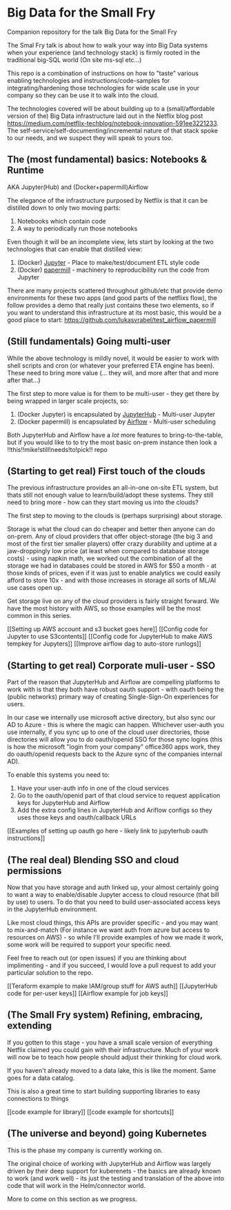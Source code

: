 # Big Data for the Small Fry
Companion repository for the talk Big Data for the Small Fry

The Smal Fry talk is about how to walk your way into Big Data systems when your experience (and technology stack) is firmly rooted in the traditional big-SQL world (On site ms-sql etc...)

This repo is a combination of instructions on how to "taste" various enabling technologies and instructions/code-samples for integrating/hardening those technologies for wide scale use in your company so they can be use it to walk into the cloud.

The technologies covered will be about building up to a (small/affordable version of the) Big Data infrastructure laid out in the Netflix blog post https://medium.com/netflix-techblog/notebook-innovation-591ee3221233.  The self-service/self-documenting/incremental nature of that stack spoke to our needs, and we suspect they will speak to yours too.

## The (most fundamental) basics: Notebooks & Runtime
AKA Jupyter(Hub) and (Docker+papermill)Airflow

The elegance of the infrastructure purposed by Netflix is that it can be distilled down to only two moving parts:

1. Notebooks which contain code
1. A way to periodically run those notebooks

Even though it will be an incomplete view, lets start by looking at the two technologies that can enable that distilled view:

1. (Docker) [Jupyter](https://github.com/jupyter/jupyter) - Place to make/test/document ETL style code 
1. (Docker) [papermill](https://github.com/nteract/papermill) - machinery to reproducibility run the code from Jupyter

There are many projects scattered throughout github/etc that provide demo environments for these two apps (and good parts of the netflixs flow), the follow provides a demo that really just contains these two elements, so if you want to understand this infrastructure at its most basic, this would be a good place to start:  https://github.com/lukasvrabel/test_airflow_papermill

## (Still fundamentals) Going multi-user
While the above technology is mildly novel, it would be easier to work with shell scripts and cron (or whatever your preferred ETA engine has been). These need to bring more value (... they will, and more after that and more after that...)

The first step to more value is for them to be multi-user - they get there by being wrapped in larger scale projects, so:

1. (Docker Jupyter) is encapsulated by [JupyterHub](https://github.com/jupyterhub/jupyterhub) - Multi-user Jupyter
2. (Docker papermill) is encapsulated by [Airflow](https://github.com/apache/airflow) - Multi-user scheduling

Both JupyterHub and Airflow have a _lot_ more features to bring-to-the-table, but if you would like to to try the most basic on-prem instance then look a !!this!!mike!still!needs!to!pick!! repo

## (Starting to get real) First touch of the clouds
The previous infrastructure provides an all-in-one on-site ETL system, but thats still not enough value to learn/build/adopt these systems.  They still need to bring more - how can they start moving us into the clouds?

The first step to moving to the clouds is (perhaps surprising) about storage.

Storage is what the cloud can do cheaper and better then anyone can do on-prem.  Any of cloud providers that offer object-storage (the big 3 and most of the first tier smaller players) offer crazy durability and uptime at a jaw-droppingly low price (at least when compared to database storage costs) - using napkin math, we worked out the combination of all the storage we had in databases could be stored in AWS for $50 a month - at those kinds of prices, even if it was just to enable analytics we could easily afford to store 10x - and with those increases in storage all sorts of ML/AI use cases open up.

Get storage live on any of the cloud providers is fairly straight forward.  We have the most history with AWS, so those examples will be the most common in this series.

[[Setting up AWS account and s3 bucket goes here]]
[[Config code for Jupyter to use S3contents]]
[[Config code for JupyterHub to make AWS tempkey for Jupyters]]
[[Improve airflow dag to auto-store runlogs]]
## (Starting to get real) Corporate muli-user - SSO
Part of the reason that JupyterHub and Airflow are compelling platforms to work with is that they both have robust oauth support - with oauth being the (public networks) primary way of creating Single-Sign-On experiences for users.

In our case we internally use microsoft active directory, but also sync our AD to Azure - this is where the magic can happen.  Whichever user-auth you use internally, if you sync up to one of the cloud user directories, those directories will allow you to do oauth/openid SSO for those sync logins (this is how the microsoft "login from your company" office360 apps work, they do oauth/openid requests back to the Azure sync of the companies internal AD).

To enable this systems you need to:

1. Have your user-auth info in one of the cloud services
1. Go to the oauth/openid part of that cloud service to request application keys for JupyterHub and Airflow
1. Add the extra config lines in JupyterHub and Ariflow configs so they uses those keys and oauth/callback URLs

[[Examples of setting up oauth go here - likely link to jupyterhub oauth instructions]]

## (The real deal) Blending SSO and cloud permissions
Now that you have storage and auth linked up, your almost certainly going to want a way to enable/disable Jupyter access to cloud resource (that bill by use) to users.   To do that you need to build user-associated access keys in the JupyterHub environment.

Like most cloud things, this APIs are provider specific - and you may want to mix-and-match (For instance we want auth from azure but access to resources on AWS) - so while I'll provide examples of how we made it work, some work will be required to support your specific need.

Feel free to reach out (or open issues) if you are thinking about implimenting - and if you succeed, I would love a pull request to add your particular solution to the repo.

[[Teraform example to make IAM/group stuff for AWS auth]]
[[JupyterHub code for per-user keys]]
[[Airflow example for job keys]]

## (The Small Fry system) Refining, embracing, extending
If you gotten to this stage - you have a small scale version of everything Netflix claimed you could gain with their infrastructure.   Much of your work will now be to teach how people should adjust their thinking for cloud work.

If you haven't already moved to a data lake, this is like the moment.  Same goes for a data catalog.

This is also a great time to start building supporting libraries to easy connections to things

[[code example for library]]
[[code example for shortcuts]]

## (The universe and beyond) going Kubernetes 
This is the phase my company is currently working on.

The original choice of working with JupyterHub and Airflow was largely driven by their deep support for kuberenets - the basics are already known to work (and work well) - its just the testing and translation of the above into code that will work in the Helm/connector world.

More to come on this section as we progress.


